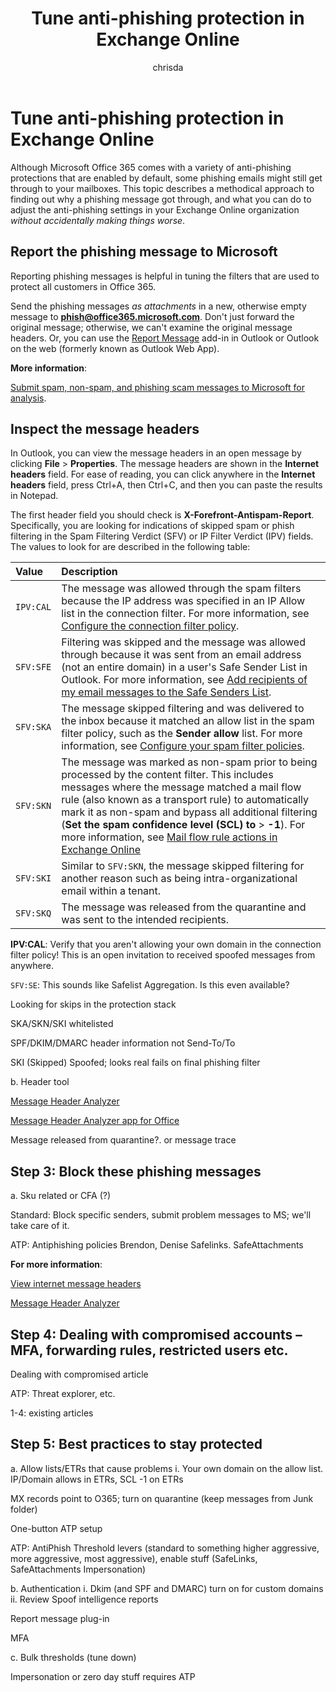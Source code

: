 ﻿---
title: "Tune anti-phishing protection in Exchange Online"
ms.author: chrisda
author: chrisda
manager: serdars
ms.date: 
ms.audience: ITPro
ms.topic: article
ms.service: O365-seccomp
localization_priority: Normal
search.appverid:
- MET150
description: "Admins can learn the order of steps to take as they progressively harden their Exchange Online organizations against phishing attacks."
---

# Tune anti-phishing protection in Exchange Online

Although Microsoft Office 365 comes with a variety of anti-phishing protections that are enabled by default, some phishing emails might still get through to your mailboxes. This topic describes a methodical approach to finding out why a phishing message got through, and what you can do to adjust the anti-phishing settings in your Exchange Online organization _without accidentally making things worse_.

## Report the phishing message to Microsoft

Reporting phishing messages is helpful in tuning the filters that are used to protect all customers in Office 365.

Send the phishing messages _as attachments_ in a new, otherwise empty message to **phish@office365.microsoft.com**. Don't just forward the original message; otherwise, we can't examine the original message headers. Or, you can use the [Report Message](https://docs.microsoft.com/office365/securitycompliance/enable-the-report-message-add-in) add-in in Outlook or Outlook on the web (formerly known as Outlook Web App).

**More information**:

[Submit spam, non-spam, and phishing scam messages to Microsoft for analysis](submit-spam-non-spam-and-phishing-scam-messages-to-microsoft-for-analysis.md).

## Inspect the message headers

In Outlook, you can view the message headers in an open message by clicking **File** \> **Properties**. The message headers are shown in the **Internet headers** field. For ease of reading, you can click anywhere in the **Internet headers** field, press Ctrl+A, then Ctrl+C, and then you can paste the results in Notepad.

The first header field you should check is **X-Forefront-Antispam-Report**. Specifically, you are looking for indications of skipped spam or phish filtering in the Spam Filtering Verdict (SFV) or IP Filter Verdict (IPV) fields. The values to look for are described in the following table:

|**Value**|**Description**|
|:-----|:-----|
|`IPV:CAL`|The message was allowed through the spam filters because the IP address was specified in an IP Allow list in the connection filter. For more information, see [Configure the connection filter policy](configure-the-connection-filter-policy.md).|
|`SFV:SFE`|Filtering was skipped and the message was allowed through because it was sent from an email address (not an entire domain) in a user's Safe Sender List in Outlook. For more information, see [Add recipients of my email messages to the Safe Senders List](https://support.office.com/article/BE1BAEA0-BEAB-4A30-B968-9004332336CE).|
|`SFV:SKA`|The message skipped filtering and was delivered to the inbox because it matched an allow list in the spam filter policy, such as the **Sender allow** list. For more information, see [Configure your spam filter policies](configure-your-spam-filter-policies.md).|
|`SFV:SKN`|The message was marked as non-spam prior to being processed by the content filter. This includes messages where the message matched a mail flow rule (also known as a transport rule) to automatically mark it as non-spam and bypass all additional filtering (**Set the spam confidence level (SCL) to** \> **-1**). For more information, see [Mail flow rule actions in Exchange Online](https://docs.microsoft.com/Exchange/security-and-compliance/mail-flow-rules/mail-flow-rule-actions)|
|`SFV:SKI`|Similar to `SFV:SKN`, the message skipped filtering for another reason such as being intra-organizational email within a tenant.|
|`SFV:SKQ`|The message was released from the quarantine and was sent to the intended recipients.|


**IPV:CAL**: Verify that you aren't allowing your own domain in the connection filter policy! This is an open invitation to received spoofed messages from anywhere.

`SFV:SE`: This sounds like Safelist Aggregation. Is this even available?

Looking for skips in the protection stack

SKA/SKN/SKI whitelisted

SPF/DKIM/DMARC header information not Send-To/To

SKI (Skipped) Spoofed; looks real fails on final phishing filter



b.	Header tool 

[Message Header Analyzer](https://testconnectivity.microsoft.com/MHA/Pages/mha.aspx)

[Message Header Analyzer app for Office](http://go.microsoft.com/?linkid=9842186)

Message released from quarantine?. or message trace

## Step 3: Block these phishing messages

a.	Sku related or CFA (?)

Standard: Block specific senders, submit problem messages to MS; we'll take care of it.

ATP: Antiphishing policies Brendon, Denise Safelinks. SafeAttachments

**For more information**:

[View internet message headers](https://support.office.com/article/cd039382-dc6e-4264-ac74-c048563d212c)

[Message Header Analyzer](https://testconnectivity.microsoft.com/MHA/Pages/mha.aspx)


## Step 4: Dealing with compromised accounts – MFA, forwarding rules, restricted users etc.

Dealing with compromised article

ATP: Threat explorer, etc.

1-4: existing articles



## Step 5: Best practices to stay protected

a.	Allow lists/ETRs that cause problems
    i.	Your own domain on the allow list. IP/Domain allows in ETRs, SCL -1 on ETRs

MX records point to O365; turn on quarantine (keep messages from Junk folder)

One-button ATP setup

ATP: AntiPhish Threshold levers (standard to something higher aggressive, more aggressive, most aggressive), enable stuff (SafeLinks, SafeAttachments Impersonation)

b.	Authentication 
    i.	Dkim (and SPF and DMARC) turn on for custom domains
    ii.	Review Spoof intelligence reports

Report message plug-in

MFA

c.	Bulk thresholds (tune down)

Impersonation or zero day stuff requires ATP